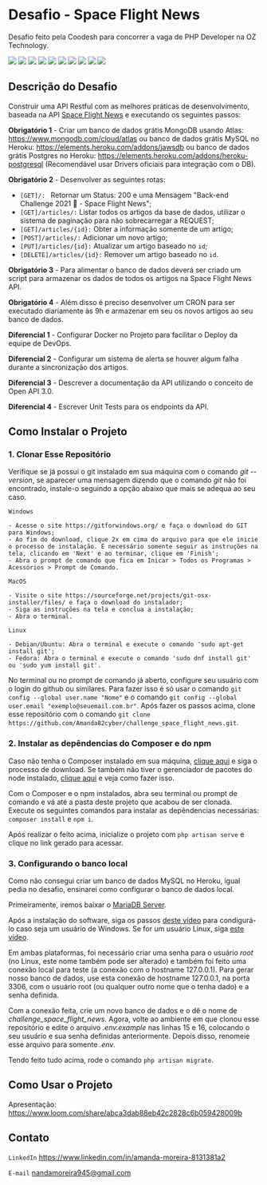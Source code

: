 # Desafio - Space Flight News
Desafio feito pela Coodesh para concorrer a vaga de PHP Developer na OZ Technology.

<div style="display: inline">
	<img src="https://img.shields.io/static/v1?label=released date&message=January 2023&color=0ABF53&style=flat"/>
	<img src="https://img.shields.io/static/v1?label=npm&message=v8.19.2&color=CB3837&style=flat"/>
	<img src="https://img.shields.io/static/v1?label=php&message=v7.4.33&color=777BB4&style=flat"/>
	<img src="https://img.shields.io/static/v1?label=laravel&message=v7.30.6&color=FF2D20&style=flat"/>
	<img src="https://img.shields.io/static/v1?label=composer&message=v1.10.1&color=885630&style=flat"/>
	<img src="https://img.shields.io/static/v1?label=jquery&message=v3.6.3&color=0769AD&style=flat"/>
	<img src="https://img.shields.io/static/v1?label=sass&message=v1.57.1&color=CC6699&style=flat"/>
	<img src="https://img.shields.io/static/v1?label=bootstrap&message=v5.2.3&color=7952B3&style=flat"/>
	<img src="https://img.shields.io/static/v1?label=font awesome&message=v6.2.1&color=528DD7&style=flat"/>
	<img src="https://img.shields.io/static/v1?label=sweetalert2&message=v11.7.1&color=7066e0&style=flat"/>
</div>

## Descrição do Desafio
Construir uma API Restful com as melhores práticas de desenvolvimento, baseada na API [Space Flight News](https://api.spaceflightnewsapi.net/v3/documentation) e executando os seguintes passos:

**Obrigatório 1** - Criar um banco de dados grátis MongoDB usando Atlas: https://www.mongodb.com/cloud/atlas ou banco de dados grátis MySQL no Heroku: https://elements.heroku.com/addons/jawsdb ou banco de dados grátis Postgres no Heroku: https://elements.heroku.com/addons/heroku-postgresql (Recomendável usar Drivers oficiais para integração com o DB).

**Obrigatório 2** - Desenvolver as seguintes rotas:

- `[GET]/: ` Retornar um Status: 200 e uma Mensagem "Back-end Challenge 2021 🏅 - Space Flight News";
- `[GET]/articles/:`   Listar todos os artigos da base de dados, utilizar o sistema de paginação para não sobrecarregar a REQUEST;
- `[GET]/articles/{id}:` Obter a informação somente de um artigo;
- `[POST]/articles/:` Adicionar um novo artigo;
- `[PUT]/articles/{id}:` Atualizar um artigo baseado no `id`;
- `[DELETE]/articles/{id}:` Remover um artigo baseado no `id`.

**Obrigatório 3** - Para alimentar o banco de dados deverá ser criado um script para armazenar os dados de todos os artigos na Space Flight News API. 

**Obrigatório 4** - Além disso é preciso desenvolver um CRON para ser executado diariamente às 9h e armazenar em seu os novos artigos ao seu banco de dados.

**Diferencial 1** - Configurar Docker no Projeto para facilitar o Deploy da equipe de DevOps.

**Diferencial 2** - Configurar um sistema de alerta se houver algum falha durante a sincronização dos artigos.

**Diferencial 3** - Descrever a documentação da API utilizando o conceito de Open API 3.0.

**Diferencial 4** - Escrever Unit Tests para os endpoints da API.

## Como Instalar o Projeto
### 1. Clonar Esse Repositório
Verifique se já possui o git instalado em sua máquina com o comando *git --version*, se aparecer uma mensagem dizendo que o comando *git* não foi encontrado, instale-o seguindo a opção abaixo que mais se adequa ao seu caso.

`Windows`

	- Acesse o site https://gitforwindows.org/ e faça o download do GIT para Windows;
	- Ao fim do download, clique 2x em cima do arquivo para que ele inicie o processo de instalação. É necessário somente seguir as instruções na tela, clicando em 'Next' e ao terminar, clique em 'Finish';
	- Abra o prompt de comando que fica em Inicar > Todos os Programas > Acessórios > Prompt de Comando.
	
`MacOS`

	- Visite o site https://sourceforge.net/projects/git-osx-installer/files/ e faça o download do instalador;
	- Siga as instruções na tela e conclua a instalação;
	- Abra o terminal.

`Linux`

	- Debian/Ubuntu: Abra o terminal e execute o comando 'sudo apt-get install git';
	- Fedora: Abra o terminal e execute o comando 'sudo dnf install git' ou 'sudo yum install git'.
	
No terminal ou no prompt de comando já aberto, configure seu usuário com o login do github ou similares. Para fazer isso é só usar o comando `git config --global user.name "Nome"` e o comando `git config --global user.email "exemplo@seuemail.com.br"`.
Após fazer os passos acima, clone esse repositório com o comando `git clone https://github.com/Amanda82cyber/challenge_space_flight_news.git`.

### 2. Instalar as depêndencias do Composer e do npm
Caso não tenha o Composer instalado em sua máquina, [clique aqui](https://getcomposer.org/download/) e siga o processo de download. Se também não tiver o gerenciador de pacotes do node instalado, [clique aqui](https://kinsta.com/pt/blog/como-instalar-o-node-js/) e veja como fazer isso.

Com o Composer e o npm instalados, abra seu terminal ou prompt de comando e vá até a pasta deste projeto que acabou de ser clonada. Execute os seguintes comandos para instalar as depêndencias necessárias: `composer install` e `npm i`.

Após realizar o feito acima, inicialize o projeto com `php artisan serve` e clique no link gerado para acessar.

### 3. Configurando o banco local
Como não consegui criar um banco de dados MySQL no Heroku, igual pedia no desafio, ensinarei como configurar o banco de dados local. 

Primeiramente, iremos baixar o [MariaDB Server](https://mariadb.org/download/).

Após a instalação do software, siga os passos [deste vídeo](https://youtu.be/oBjs4Odl-BE) para condigurá-lo caso seja um usuário de Windows. Se for um usuário Linux, siga [este vídeo](https://youtu.be/1pOdUcnSHcU).

Em ambas plataformas, foi necessário criar uma senha para o usuário *root* (no Linux, este nome também pode ser alterado) e também foi feito uma conexão local para teste (a conexão com o hostname 127.0.0.1). Para gerar nosso banco de dados, use esta conexão de hostname 127.0.0.1, na porta 3306, com o usuário root (ou qualquer outro nome que o tenha dado) e a senha definida.

Com a conexão feita, crie um novo banco de dados e o dê o nome de *challenge_space_flight_news*. Agora, volte ao ambiente em que clonou esse repositório e edite o arquivo *.env.example* nas linhas 15 e 16, colocando o seu usuário e sua senha definidas anteriormente. Depois disso, renomeie esse arquivo para somente *.env*.

Tendo feito tudo acima, rode o comando `php artisan migrate`.

## Como Usar o Projeto
Apresentação: https://www.loom.com/share/abca3dab88eb42c2828c6b059428009b

## Contato
`LinkedIn` https://www.linkedin.com/in/amanda-moreira-8131381a2

`E-mail` nandamoreira945@gmail.com
